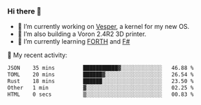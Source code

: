 ### Hi there 👋

<!--
**berkus/berkus** is a ✨ _special_ ✨ repository because its `README.md` (this file) appears on your GitHub profile.

Here are some ideas to get you started:

- 🔭 I’m currently working on ...
- 🌱 I’m currently learning ...
- 👯 I’m looking to collaborate on ...
- 🤔 I’m looking for help with ...
- 💬 Ask me about ...
- 📫 How to reach me: ...
- 😄 Pronouns: ...
- ⚡ Fun fact: ...
-->

- 🔭 I’m currently working on [Vesper](https://github.com/metta-systems/vesper), a kernel for my new OS.
- 🔭 I’m also building a Voron 2.4R2 3D printer.
- 🌱 I’m currently learning [FORTH](http://forth.com/starting-forth/) and [F#](https://fsharpforfunandprofit.com/)

💼 My recent activity:

<!--START_SECTION:waka-->

```txt
JSON    35 mins         ███████████▓░░░░░░░░░░░░░   46.88 %
TOML    20 mins         ██████▓░░░░░░░░░░░░░░░░░░   26.54 %
Rust    18 mins         ██████░░░░░░░░░░░░░░░░░░░   23.50 %
Other   1 min           ▓░░░░░░░░░░░░░░░░░░░░░░░░   02.25 %
HTML    0 secs          ▒░░░░░░░░░░░░░░░░░░░░░░░░   00.83 %
```

<!--END_SECTION:waka-->
